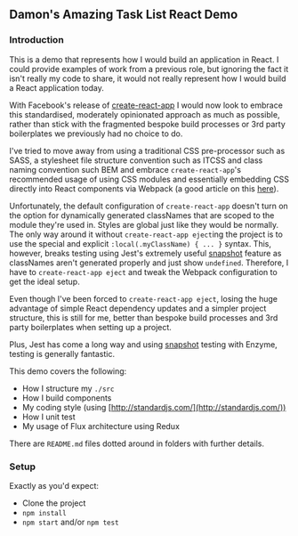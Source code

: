 ## Damon's Amazing Task List React Demo

### Introduction

This is a demo that represents how I would build an application in React. I could provide examples of work from a previous role, but ignoring the fact it isn't really my code to share, it would not really represent how I would build a React application today.

With Facebook's release of [create-react-app](https://github.com/facebookincubator/create-react-app) I would now look to embrace this standardised, moderately opinionated approach as much as possible, rather than stick with the fragmented bespoke build processes or 3rd party boilerplates we previously had no choice to do.

I've tried to move away from using a traditional CSS pre-processor such as SASS, a stylesheet file structure convention such as ITCSS and class naming convention such BEM and embrace `create-react-app`'s recommended usage of using CSS modules and essentially embedding CSS directly into React components via Webpack (a good article on this [here](https://www.triplet.fi/blog/practical-guide-to-react-and-css-modules/)).

Unfortunately, the default configuration of `create-react-app` doesn't turn on the option for dynamically generated classNames that are scoped to the module they're used in. Styles are global just like they would be normally. The only way around it without `create-react-app eject`ing the project is to use the special and explicit `:local(.myClassName) { ... }` syntax. This, however, breaks testing using Jest's extremely useful [snapshot](https://facebook.github.io/jest/docs/snapshot-testing.html#content) feature as classNames aren't generated properly and just show `undefined`. Therefore, I have to `create-react-app eject` and tweak the Webpack configuration to get the ideal setup.

Even though I've been forced to `create-react-app eject`, losing the huge advantage of simple React dependency updates and a simpler project structure, this is still for me, better than bespoke build processes and 3rd party boilerplates when setting up a project.

Plus, Jest has come a long way and using [snapshot](https://facebook.github.io/jest/docs/snapshot-testing.html#content) testing with Enzyme, testing is generally fantastic.

This demo covers the following:
* How I structure my `./src`
* How I build components
* My coding style (using [http://standardjs.com/](http://standardjs.com/))
* How I unit test
* My usage of Flux architecture using Redux

There are `README.md` files dotted around in folders with further details.

### Setup

Exactly as you'd expect:
* Clone the project
* `npm install`
* `npm start` and/or `npm test`

